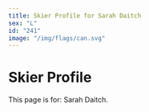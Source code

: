 ```yaml
---
title: Skier Profile for Sarah Daitch
sex: "L"
id: "241"
image: "/img/flags/can.svg" 
---
```


# Skier Profile

This page is for: Sarah Daitch.
    